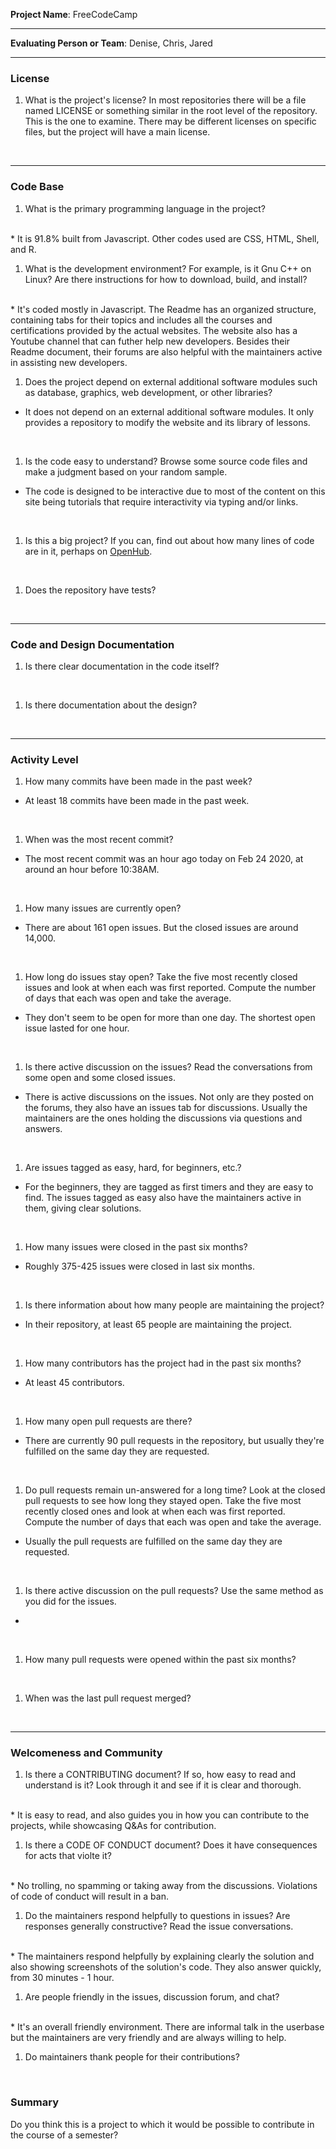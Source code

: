 **Project Name**: FreeCodeCamp


---

**Evaluating Person or Team**: Denise, Chris, Jared


---


### License

1. What is the project's license?
In most repositories there will be a file named LICENSE or something similar in
the root level of the repository. This is the one to examine. There may be
different licenses on specific files, but the project will have a main license.
<br>

---

### Code Base


1. What is the primary programming language in the project?
<br>
* It is 91.8% built from Javascript. Other codes used are CSS, HTML, Shell, and R.

1. What is the development environment? For example, is it Gnu C++ on Linux?
Are there instructions for how to download, build, and install?
<br>
* It's coded mostly in Javascript. The Readme has an organized structure, containing tabs for their topics and includes all the courses and certifications provided by the actual websites. The website also has a Youtube channel that can futher help new developers. Besides their Readme document, their forums are also helpful with the maintainers active in assisting new developers.

1. Does the project depend on external additional software modules such as
database,  graphics, web development, or other libraries?
* It does not depend on an external additional software modules.  It only provides a repository to modify the website and its library of lessons. 
<br>

1. Is the code easy to understand? Browse some source code files and make
a judgment based on your random sample.
* The code is designed to be interactive due to most of the content on this site being tutorials that require interactivity via typing and/or links.
<br>

1. Is this a big project? If you can, find out about how many lines of code
are in it, perhaps on [OpenHub](https://www.openhub.net/).
<br>


1. Does the repository have tests?
<br>


---

### Code and Design Documentation
1. Is there clear documentation in the code itself?
<br>


1. Is there documentation about the design?
<br>


---


### Activity Level


1. How many commits have been made in the past week?
* At least 18 commits have been made in the past week.
<br>

1. When was the most recent commit?
* The most recent commit was an hour ago today on Feb 24 2020, at around an hour before 10:38AM.
<br>

1. How many issues are currently open?
* There are about 161 open issues. But the closed issues are around 14,000.
<br>

1. How long do issues stay open?
Take the five most recently closed issues and look at when each was first reported.
Compute the number of days that each was open and take the average.
* They don't seem to be open for more than one day. The shortest open issue lasted for one hour.
<br>

1. Is there active discussion on the issues?
Read the conversations from some open and some closed issues.
* There is active discussions on the issues. Not only are they posted on the forums, they also have an issues tab for discussions. Usually the maintainers are the ones holding the discussions via questions and answers. 
<br>

1. Are issues tagged as easy, hard, for beginners, etc.?
* For the beginners, they are tagged as first timers and they are easy to find. The issues tagged as easy also have the maintainers active in them, giving clear solutions.
<br>

1. How many issues were closed in the past six months?
* Roughly 375-425 issues were closed in last six months.  
<br>


1. Is there information about how many people are maintaining the project?
* In their repository, at least 65 people are maintaining the project.
<br>

1. How many contributors has the project had in the past six months?
* At least 45 contributors.
<br>


1. How many open pull requests are there?
* There are currently 90 pull requests in the repository, but usually they're fulfilled on the same day they are requested.
<br>

1. Do pull requests remain un-answered for a long time?
Look at the closed pull requests to see how long they stayed open.
Take the five most recently closed ones and look at when each was first reported.
Compute the number of days that each was open and take the average.
* Usually the pull requests are fulfilled on the same day they are requested.
<br>

1. Is there active discussion on the pull requests?
Use the same method as you did for the issues.
* 
<br>

1. How many pull requests were opened within the past six months?
<br>


1. When was the last  pull request  merged?
<br>

---
### Welcomeness and Community

1. Is there a CONTRIBUTING document? If so, how easy to read and understand is it?
Look through it and see if it is clear and thorough.
<br>
* It is easy to read, and also guides you in how you can contribute to the projects, while showcasing Q&As for contribution.

1. Is there a CODE OF CONDUCT document? Does it have consequences for acts that
violte it?
<br>
* No trolling, no spamming or taking away from the discussions. Violations of code of conduct will result in a ban.

1. Do the maintainers respond helpfully to questions in issues?
Are responses generally constructive?
Read the issue conversations.
<br>
* The maintainers respond helpfully by explaining clearly the solution and also showing screenshots of the solution's code. They also answer quickly, from 30 minutes - 1 hour.

1. Are people friendly in the issues, discussion forum, and chat?
<br>
* It's an overall friendly environment. There are informal talk in the userbase but the maintainers are very friendly and are always willing to help. 

1. Do maintainers thank people for their contributions?
<br>

### Summary
Do you think  this is a project to which it would be possible to contribute in the
course of a semester?
